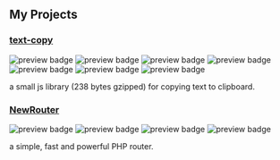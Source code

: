 ## My Projects

### [text-copy](https://github.com/ferrriii/text-copy)
<img alt="preview badge" src="https://img.shields.io/npm/dw/text-copy?style=for-the-badge"> <img alt="preview badge" src="https://img.shields.io/npm/v/text-copy?style=for-the-badge"> <img alt="preview badge" src="https://img.shields.io/github/issues/ferrriii/text-copy?style=for-the-badge"> <img alt="preview badge" src="https://img.shields.io/bundlephobia/minzip/text-copy?style=for-the-badge"> <img alt="preview badge" src="https://img.shields.io/github/forks/ferrriii/text-copy?style=for-the-badge"> <img alt="preview badge" src="https://img.shields.io/github/stars/ferrriii/text-copy?style=for-the-badge"> <img alt="preview badge" src="https://img.shields.io/github/license/ferrriii/text-copy?style=for-the-badge">

a small js library (238 bytes gzipped) for copying text to clipboard.

### [NewRouter](https://github.com/ferrriii/NewRouter)
<img alt="preview badge" src="https://img.shields.io/github/issues/ferrriii/NewRouter?style=for-the-badge"> <img alt="preview badge" src="https://img.shields.io/github/forks/ferrriii/NewRouter?style=for-the-badge"> <img alt="preview badge" src="https://img.shields.io/github/stars/ferrriii/NewRouter?style=for-the-badge"> <img alt="preview badge" src="https://img.shields.io/github/license/ferrriii/NewRouter?style=for-the-badge">

a simple, fast and powerful PHP router.
